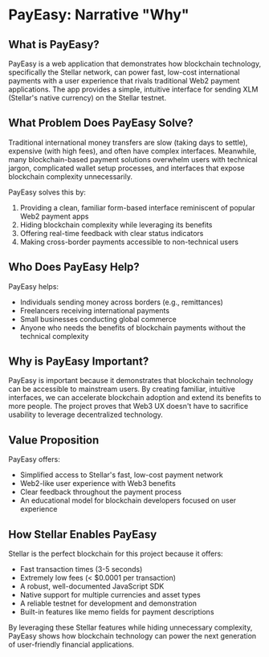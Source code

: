 # PayEasy: Narrative "Why"

## What is PayEasy?

PayEasy is a web application that demonstrates how blockchain technology, specifically the Stellar network, can power fast, low-cost international payments with a user experience that rivals traditional Web2 payment applications. The app provides a simple, intuitive interface for sending XLM (Stellar's native currency) on the Stellar testnet.

## What Problem Does PayEasy Solve?

Traditional international money transfers are slow (taking days to settle), expensive (with high fees), and often have complex interfaces. Meanwhile, many blockchain-based payment solutions overwhelm users with technical jargon, complicated wallet setup processes, and interfaces that expose blockchain complexity unnecessarily.

PayEasy solves this by:
1. Providing a clean, familiar form-based interface reminiscent of popular Web2 payment apps
2. Hiding blockchain complexity while leveraging its benefits
3. Offering real-time feedback with clear status indicators
4. Making cross-border payments accessible to non-technical users

## Who Does PayEasy Help?

PayEasy helps:
- Individuals sending money across borders (e.g., remittances)
- Freelancers receiving international payments
- Small businesses conducting global commerce
- Anyone who needs the benefits of blockchain payments without the technical complexity

## Why is PayEasy Important?

PayEasy is important because it demonstrates that blockchain technology can be accessible to mainstream users. By creating familiar, intuitive interfaces, we can accelerate blockchain adoption and extend its benefits to more people. The project proves that Web3 UX doesn't have to sacrifice usability to leverage decentralized technology.

## Value Proposition

PayEasy offers:
- Simplified access to Stellar's fast, low-cost payment network
- Web2-like user experience with Web3 benefits
- Clear feedback throughout the payment process
- An educational model for blockchain developers focused on user experience

## How Stellar Enables PayEasy

Stellar is the perfect blockchain for this project because it offers:
- Fast transaction times (3-5 seconds)
- Extremely low fees (< $0.0001 per transaction)
- A robust, well-documented JavaScript SDK
- Native support for multiple currencies and asset types
- A reliable testnet for development and demonstration
- Built-in features like memo fields for payment descriptions

By leveraging these Stellar features while hiding unnecessary complexity, PayEasy shows how blockchain technology can power the next generation of user-friendly financial applications. 
